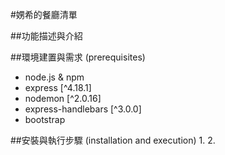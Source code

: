 #娚希的餐廳清單
<!-- 首頁截圖 -->
##功能描述與介紹

##環境建置與需求 (prerequisites)
 - node.js & npm
 - express [^4.18.1]
 - nodemon [^2.0.16]
 - express-handlebars [^3.0.0]
 - bootstrap

##安裝與執行步驟 (installation and execution)
 1. 
 2. 